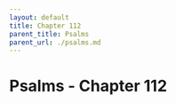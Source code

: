 ```yaml
---
layout: default
title: Chapter 112
parent_title: Psalms
parent_url: ./psalms.md
---
```


# Psalms - Chapter 112
